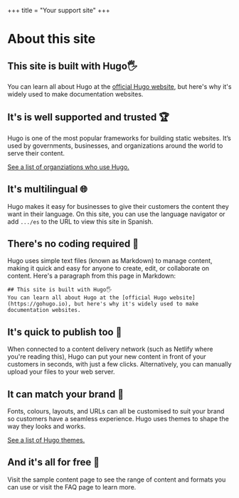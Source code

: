 +++
title = "Your support site"
+++


# About this site

## This site is built with Hugo🖐

You can learn all about Hugo at the [official Hugo website](https://gohugo.io), but here's why it's widely used to make documentation websites.

## It's is well supported and trusted 🏆

Hugo is one of the most popular frameworks for building static websites. It’s used by governments, businesses, and organizations around the world to serve their content.

[See a list of organziations who use Hugo.](https://gohugo.io/showcase/)

## It's multilingual 🌐

Hugo makes it easy for businesses to give their customers the content they want in their language. On this site, you can use the language navigator or add `.../es` to the URL to view this site in Spanish.

## There's no coding required 💫

Hugo uses simple text files (known as Markdown) to manage content, making it quick and easy for anyone to create, edit, or collaborate on content.
Here's a paragraph from this page in Markdown:

```
## This site is built with Hugo🖐
You can learn all about Hugo at the [official Hugo website](https://gohugo.io), but here's why it's widely used to make documentation websites.
```

## It's quick to publish too 🚀

When connected to a content delivery network (such as Netlify where you're reading this), Hugo can put your new content in front of your customers in seconds, with just a few clicks.
Alternatively, you can manually upload your files to your web server.

## It can match your brand 🌈

Fonts, colours,  layouts, and URLs can all be customised to suit your brand so customers have a seamless experience. Hugo uses themes to shape the way they looks and works.

[See a list of Hugo themes.](https://themes.gohugo.io/)

## And it's all for free 🥳

Visit the sample content page to see the range of content and formats you can use or visit the FAQ  page to learn more.
